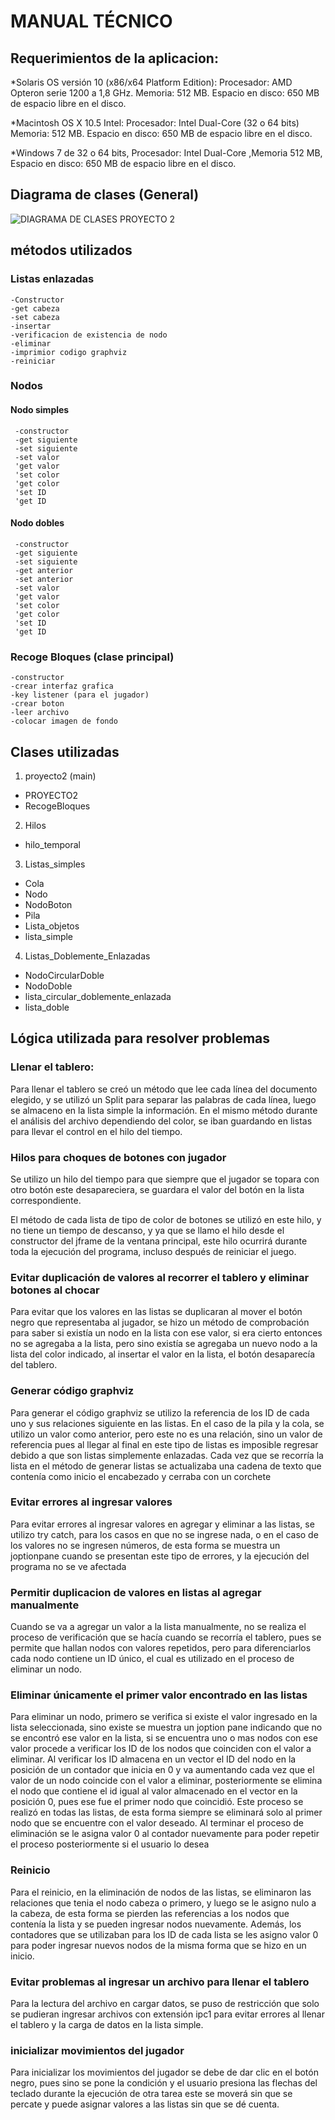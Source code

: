 #                                                                              **MANUAL TÉCNICO**
##  Requerimientos de la aplicacion:
*Solaris OS versión 10 (x86/x64 Platform Edition): Procesador: AMD Opteron serie 1200 a 1,8 GHz. Memoria: 512 MB. Espacio en disco: 650 MB de espacio libre en el disco. 
 
*Macintosh OS X 10.5 Intel: Procesador: Intel Dual-Core (32 o 64 bits) Memoria: 512 MB. Espacio en disco: 650 MB de espacio libre en el disco. 
 
*Windows 7 de 32 o 64 bits, Procesador: Intel Dual-Core ,Memoria 512 MB, Espacio en disco: 650 MB de espacio libre en el disco. 

## Diagrama de clases (General)
![DIAGRAMA DE CLASES PROYECTO 2](https://user-images.githubusercontent.com/66354474/86331330-2ed8b080-bc06-11ea-819d-b4cf8fffd647.png)
## métodos utilizados
### Listas enlazadas
    -Constructor
    -get cabeza
    -set cabeza
    -insertar
    -verificacion de existencia de nodo
    -eliminar
    -imprimior codigo graphviz
    -reiniciar
### Nodos
#### Nodo simples
     -constructor
     -get siguiente
     -set siguiente
     -set valor
     'get valor
     'set color
     'get color
     'set ID
     'get ID
#### Nodo dobles
     -constructor
     -get siguiente
     -set siguiente
     -get anterior
     -set anterior
     -set valor
     'get valor
     'set color
     'get color
     'set ID
     'get ID
 ### Recoge Bloques (clase principal)
    -constructor
    -crear interfaz grafica
    -key listener (para el jugador)
    -crear boton
    -leer archivo
    -colocar imagen de fondo
     
## Clases utilizadas    
1. proyecto2 (main)
 - PROYECTO2
  - RecogeBloques
2. Hilos
 - hilo_temporal
3. Listas_simples
 - Cola
  - Nodo
   - NodoBoton
   - Pila
   - Lista_objetos
   - lista_simple
4. Listas_Doblemente_Enlazadas
 - NodoCircularDoble
  - NodoDoble
   - lista_circular_doblemente_enlazada
   - lista_doble
   
   ## Lógica utilizada para resolver problemas
   
   ### Llenar el tablero:
   Para llenar el tablero se creó un método que lee cada línea del documento elegido, y se utilizó un Split para separar las palabras de cada línea, luego se almaceno en la lista simple la información. En el mismo método durante el análisis del archivo dependiendo del color, se iban guardando en listas para llevar el control en el hilo del tiempo.
   
   ### Hilos para choques de botones con jugador
   Se utilizo un hilo del tiempo para que siempre que el jugador se topara con otro botón este desapareciera, se guardara el valor del botón en la lista correspondiente.
   
 El método de cada lista de tipo de color de botones se utilizó en este hilo, y no tiene un tiempo de descanso, y ya que se llamo el hilo desde el constructor del jframe de la ventana principal, este hilo ocurrirá durante toda la ejecución del programa, incluso después de reiniciar el juego.
 
 ### Evitar duplicación de valores al recorrer el tablero y eliminar botones al chocar
 Para evitar que los valores en las listas se duplicaran al mover el botón negro que representaba al jugador, se hizo un método de comprobación para saber si existía un nodo en la lista con ese valor, si era cierto entonces no se agregaba a la lista, pero sino existía se agregaba un nuevo nodo a la lista del color indicado, al insertar el valor en la lista, el botón desaparecía del tablero.
 
 ### Generar código graphviz
 Para generar el código graphviz se utilizo la referencia de los ID de cada uno y sus relaciones siguiente en las listas. En el caso de la pila y la cola, se utilizo un valor como anterior, pero este no es una relación, sino un valor de referencia pues al llegar al final en este tipo de listas es imposible regresar debido a que son listas simplemente enlazadas. Cada vez que se recorría la lista en el método de generar listas se actualizaba una cadena de texto que contenía como inicio el encabezado y cerraba con un corchete
 
 ### Evitar errores al ingresar valores
 Para evitar errores al ingresar valores en agregar y eliminar a las listas, se utilizo try catch, para los casos en que no se ingrese nada, o en el caso de los valores no se ingresen números, de esta forma se muestra un joptionpane cuando se presentan este tipo de errores, y la ejecución del programa no se ve afectada
 
 ### Permitir duplicacion de valores en listas al agregar manualmente
 Cuando se va a agregar un valor a la lista manualmente, no se realiza el proceso de verificación que se hacía cuando se recorría el tablero, pues se permite que hallan nodos con valores repetidos, pero para diferenciarlos cada nodo contiene un ID único, el cual es utilizado en el proceso de eliminar un nodo.
 
 ### Eliminar únicamente el primer valor encontrado en las listas
 Para eliminar un nodo, primero se verifica si existe el valor ingresado en la lista seleccionada, sino existe se muestra un joption pane indicando que no se encontró ese valor en la lista, si se encuentra uno o mas nodos con ese valor procede a verificar los ID de los nodos que coinciden con el valor a eliminar. Al verificar los ID almacena en un vector el ID del nodo en la posición de un contador que inicia en 0 y va aumentando cada vez que el valor de un nodo coincide con el valor a eliminar, posteriormente se elimina el nodo que contiene el id igual al valor almacenado en el vector en la posición 0, pues ese fue el primer nodo que coincidió. Este proceso se realizó en todas las listas, de esta forma siempre se eliminará solo al primer nodo que se encuentre con el valor deseado. Al terminar el proceso de eliminación se le asigna valor 0 al contador nuevamente para poder repetir el proceso posteriormente si el usuario lo desea
 
 ### Reinicio
 Para el reinicio, en la eliminación de nodos de las listas, se eliminaron las relaciones que tenia el nodo cabeza o primero, y luego se le asigno nulo a la cabeza, de esta forma se pierden las referencias a los nodos que contenía la lista y se pueden ingresar nodos nuevamente. Además, los contadores que se utilizaban para los ID de cada lista se les asigno valor 0 para poder ingresar nuevos nodos de la misma forma que se hizo en un inicio.
 
 ### Evitar problemas al ingresar un archivo para llenar el tablero
 Para la lectura del archivo en cargar datos, se puso de restricción que solo se pudieran ingresar archivos con extensión ipc1 para evitar errores al llenar el tablero y la carga de datos en la lista simple.
 
 ### inicializar movimientos del jugador 
 Para inicializar los movimientos del jugador se debe de dar clic en el botón negro, pues sino se pone la condición y el usuario presiona las flechas del teclado durante la ejecución de otra tarea este se moverá sin que se percate y puede asignar valores a las listas sin que se dé cuenta.
